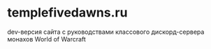 # templefivedawns.ru
dev-версия сайта с руководствами классового дискорд-сервера монахов World of Warcraft
